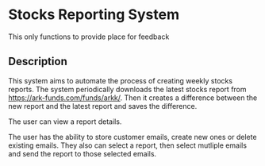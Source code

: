 # Stocks Reporting System

This only functions to provide place for feedback

## Description
This system aims to automate the process of creating weekly stocks reports. The system periodically downloads the latest stocks report from https://ark-funds.com/funds/arkk/. Then it creates a difference between the new report and the latest report and saves the difference.

The user can view a report details.

The user has the ability to store customer emails, create new ones or delete existing emails. They also can select a report, then select mutliple emails and send the report to those selected emails.